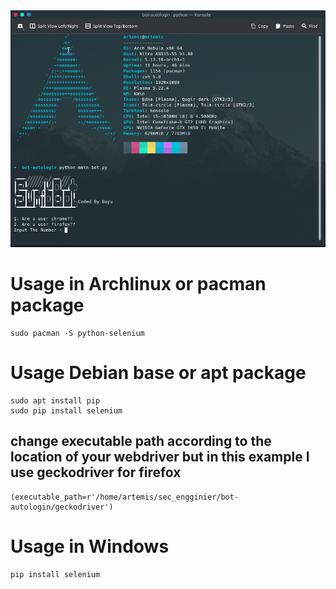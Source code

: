 <img src="https://github.com/JayaByu/Sunib_Bot/blob/main/forsunib.png">

# Usage in Archlinux or pacman package
```
sudo pacman -S python-selenium 
```

# Usage Debian base or apt package
```
sudo apt install pip
sudo pip install selenium
```

## change executable path according to the location of your webdriver but in this example I use geckodriver for firefox

``` 
(executable_path=r'/home/artemis/sec_engginier/bot-autologin/geckodriver')
```

# Usage in Windows 
```
pip install selenium
```








